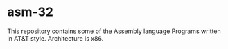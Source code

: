 asm-32
======

This repository contains some of the Assembly language Programs written in AT&T style. Architecture is x86. 
